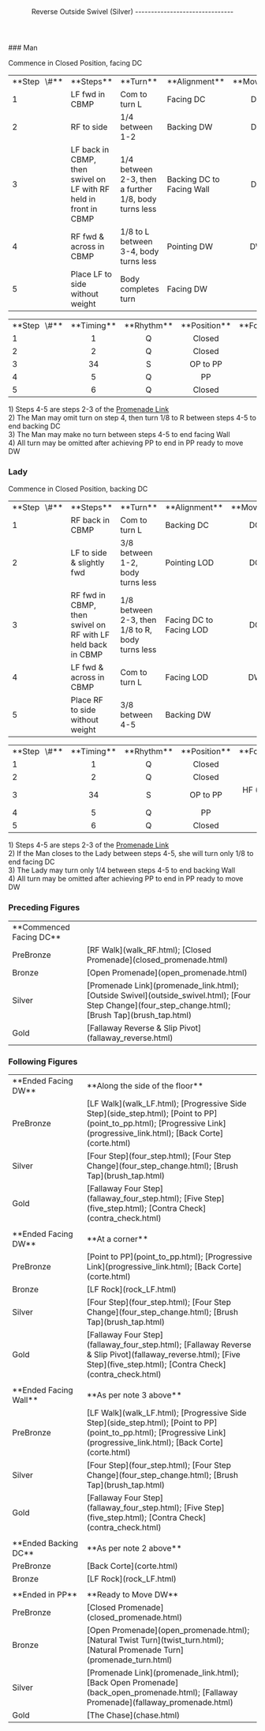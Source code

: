 <header>Reverse Outside Swivel (Silver)
-------------------------------

 </header>### Man

Commence in Closed Position, facing DC

 <table class="style1"> <tbody><tr> <td style="width:10%">**Step<span style="color:white">\_</span>\#**</td> <td style="width:38%">**Steps**</td> <td style="width:20%">**Turn**</td> <td style="width:16%">**Alignment**</td> <td style="width:16%;text-align:center">**Moving**</td> </tr> <tr> <td>1</td> <td>LF fwd in CBMP</td> <td>Com to turn L</td> <td>Facing DC</td> <td style="text-align:center">DC</td> </tr> <tr> <td>2</td> <td>RF to side</td> <td>1/4 between 1-2</td> <td>Backing DW</td> <td style="text-align:center">DC</td> </tr> <tr> <td>3</td> <td>LF back in CBMP, then swivel on LF with RF held in front in CBMP</td> <td>1/4 between 2-3, then a further 1/8, body turns less</td> <td>Backing DC to Facing Wall</td> <td style="text-align:center">DC</td> </tr> <tr> <td>4</td> <td>RF fwd &amp; across in CBMP</td> <td>1/8 to L between 3-4, body turns less</td> <td>Pointing DW</td> <td style="text-align:center">DW</td> </tr> <tr> <td>5</td> <td>Place LF to side without weight</td> <td>Body completes turn</td> <td>Facing DW</td> <td style="text-align:center"> </td> </tr> </tbody></table>

 <table class="style1"> <tbody><tr> <td style="width:10%">**Step<span style="color:white">\_</span>\#**</td> <td style="width:20%;text-align:center">**Timing**</td> <td style="width:20%;text-align:center">**Rhythm**</td> <td style="width:20%;text-align:center">**Position**</td> <td style="width:30%;text-align:right">**Footwork**</td> </tr> <tr> <td>1</td> <td style="text-align:center">1</td> <td style="text-align:center">Q</td> <td style="text-align:center">Closed</td> <td style="text-align:right">HF</td> </tr> <tr> <td>2</td> <td style="text-align:center">2</td> <td style="text-align:center">Q</td> <td style="text-align:center">Closed</td> <td style="text-align:right">BH</td> </tr> <tr> <td>3</td> <td style="text-align:center">34</td> <td style="text-align:center">S</td> <td style="text-align:center">OP to PP</td> <td style="text-align:right">BH</td> </tr> <tr> <td>4</td> <td style="text-align:center">5</td> <td style="text-align:center">Q</td> <td style="text-align:center">PP</td> <td style="text-align:right">HF</td> </tr> <tr> <td>5</td> <td style="text-align:center">6</td> <td style="text-align:center">Q</td> <td style="text-align:center">Closed</td> <td style="text-align:right">i/e of B</td> </tr> </tbody></table>

1\) Steps 4-5 are steps 2-3 of the [Promenade Link](promenade_link.html)  
 2) The Man may omit turn on step 4, then turn 1/8 to R between steps 4-5 to end backing DC  
 3) The Man may make no turn between steps 4-5 to end facing Wall  
 4) All turn may be omitted after achieving PP to end in PP ready to move DW

### Lady

Commence in Closed Position, backing DC

 <table class="style1"> <tbody><tr> <td style="width:10%">**Step<span style="color:white">\_</span>\#**</td> <td style="width:38%">**Steps**</td> <td style="width:20%">**Turn**</td> <td style="width:16%">**Alignment**</td> <td style="width:16%;text-align:center">**Moving**</td> </tr> <tr> <td>1</td> <td>RF back in CBMP</td> <td>Com to turn L</td> <td>Backing DC</td> <td style="text-align:center">DC</td> </tr> <tr> <td>2</td> <td>LF to side &amp; slightly fwd</td> <td>3/8 between 1-2, body turns less</td> <td>Pointing LOD</td> <td style="text-align:center">DC</td> </tr> <tr> <td>3</td> <td>RF fwd in CBMP, then swivel on RF with LF held back in CBMP</td> <td>1/8 between 2-3, then 1/8 to R, body turns less</td> <td>Facing DC to Facing LOD</td> <td style="text-align:center">DC</td> </tr> <tr> <td>4</td> <td>LF fwd &amp; across in CBMP</td> <td>Com to turn L</td> <td>Facing LOD</td> <td style="text-align:center">DW</td> </tr> <tr> <td>5</td> <td>Place RF to side without weight</td> <td>3/8 between 4-5</td> <td>Backing DW</td> <td style="text-align:center"> </td> </tr> </tbody></table>

 <table class="style1"> <tbody><tr> <td style="width:10%">**Step<span style="color:white">\_</span>\#**</td> <td style="width:20%;text-align:center">**Timing**</td> <td style="width:20%;text-align:center">**Rhythm**</td> <td style="width:20%;text-align:center">**Position**</td> <td style="width:30%;text-align:right">**Footwork**</td> </tr> <tr> <td>1</td> <td style="text-align:center">1</td> <td style="text-align:center">Q</td> <td style="text-align:center">Closed</td> <td style="text-align:right; width: 30%;">BH</td> </tr> <tr> <td>2</td> <td style="text-align:center">2</td> <td style="text-align:center">Q</td> <td style="text-align:center">Closed</td> <td style="text-align:right; width: 30%;">WF</td> </tr> <tr> <td>3</td> <td style="text-align:center">34</td> <td style="text-align:center">S</td> <td style="text-align:center">OP to PP</td> <td style="text-align:right; width: 30%;">HF (RF), i/e of B (LF)</td> </tr> <tr> <td>4</td> <td style="text-align:center">5</td> <td style="text-align:center">Q</td> <td style="text-align:center">PP</td> <td style="text-align:right; width: 30%;">HF</td> </tr> <tr> <td>5</td> <td style="text-align:center">6</td> <td style="text-align:center">Q</td> <td style="text-align:center">Closed</td> <td style="text-align:right; width: 30%;">i/e of BH</td> </tr> </tbody></table>

1\) Steps 4-5 are steps 2-3 of the [Promenade Link](promenade_link.html)  
 2) If the Man closes to the Lady between steps 4-5, she will turn only 1/8 to end facing DC  
 3) The Lady may turn only 1/4 between steps 4-5 to end backing Wall  
 4) All turn may be omitted after achieving PP to end in PP ready to move DW

### Preceding Figures

 <table> <tbody><tr> <td>**Commenced Facing DC**</td> <td> </td> </tr> <tr> <td style="width:30%; height: 23px;">PreBronze</td> <td style="height: 23px"> [RF Walk](walk_RF.html); [Closed Promenade](closed_promenade.html) </td> </tr> <tr> <td>Bronze</td> <td> [Open Promenade](open_promenade.html) </td> </tr> <tr> <td>Silver</td> <td> [Promenade Link](promenade_link.html); [Outside Swivel](outside_swivel.html); [Four Step Change](four_step_change.html); [Brush Tap](brush_tap.html) </td> </tr> <tr> <td>Gold</td> <td> [Fallaway Reverse &amp; Slip Pivot](fallaway_reverse.html) </td> </tr> </tbody></table>

### Following Figures

 <table> <tbody><tr> <td style="width:30%">**Ended Facing DW**</td> <td>**Along the side of the floor**</td> </tr> <tr> <td style="width:30%">PreBronze</td> <td> [LF Walk](walk_LF.html); [Progressive Side Step](side_step.html); [Point to PP](point_to_pp.html); [Progressive Link](progressive_link.html); [Back Corte](corte.html) </td> </tr> <tr> <td style="width:30%">Silver</td> <td> [Four Step](four_step.html); [Four Step Change](four_step_change.html); [Brush Tap](brush_tap.html) </td> </tr> <tr> <td style="width:30%">Gold</td> <td> [Fallaway Four Step](fallaway_four_step.html); [Five Step](five_step.html); [Contra Check](contra_check.html) </td> </tr> <tr> <td style="width:30%"> </td> <td> </td> </tr> <tr> <td style="width:30%">**Ended Facing DW**</td> <td>**At a corner**</td> </tr> <tr> <td style="width:30%">PreBronze</td> <td> [Point to PP](point_to_pp.html); [Progressive Link](progressive_link.html); [Back Corte](corte.html) </td> </tr> <tr> <td style="width:30%">Bronze</td> <td> [LF Rock](rock_LF.html) </td> </tr> <tr> <td style="width:30%">Silver</td> <td> [Four Step](four_step.html); [Four Step Change](four_step_change.html); [Brush Tap](brush_tap.html) </td> </tr> <tr> <td style="width:30%">Gold</td> <td> [Fallaway Four Step](fallaway_four_step.html); [Fallaway Reverse &amp; Slip Pivot](fallaway_reverse.html); [Five Step](five_step.html); [Contra Check](contra_check.html) </td> </tr> <tr> <td style="width:30%"> </td> <td> </td> </tr> <tr> <td style="width:30%">**Ended Facing Wall**</td> <td>**As per note 3 above**</td> </tr> <tr> <td style="width:30%">PreBronze</td> <td> [LF Walk](walk_LF.html); [Progressive Side Step](side_step.html); [Point to PP](point_to_pp.html); [Progressive Link](progressive_link.html); [Back Corte](corte.html) </td> </tr> <tr> <td style="width:30%">Silver</td> <td> [Four Step](four_step.html); [Four Step Change](four_step_change.html); [Brush Tap](brush_tap.html) </td> </tr> <tr> <td style="width:30%">Gold</td> <td> [Fallaway Four Step](fallaway_four_step.html); [Five Step](five_step.html); [Contra Check](contra_check.html) </td> </tr> <tr> <td style="width:30%"> </td> <td> </td> </tr> <tr> <td style="width:30%">**Ended Backing DC**</td> <td>**As per note 2 above**</td> </tr> <tr> <td style="width:30%">PreBronze</td> <td> [Back Corte](corte.html) </td> </tr> <tr> <td style="width:30%">Bronze</td> <td> [LF Rock](rock_LF.html) </td> </tr> <tr> <td style="width:30%"> </td> <td> </td> </tr> <tr> <td style="width:30%">**Ended in PP**</td> <td>**Ready to Move DW**</td> </tr> <tr> <td style="width:30%">PreBronze</td> <td> [Closed Promenade](closed_promenade.html) </td> </tr> <tr> <td style="width:30%">Bronze</td> <td> [Open Promenade](open_promenade.html); [Natural Twist Turn](twist_turn.html); [Natural Promenade Turn](promenade_turn.html) </td> </tr> <tr> <td style="width:30%">Silver</td> <td> [Promenade Link](promenade_link.html); [Back Open Promenade](back_open_promenade.html); [Fallaway Promenade](fallaway_promenade.html) </td> </tr> <tr> <td style="width:30%">Gold</td> <td> [The Chase](chase.html) </td> </tr> </tbody></table>